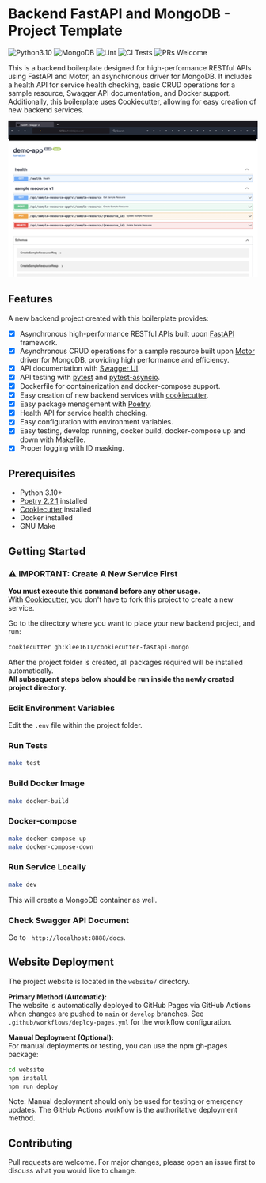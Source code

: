 # Backend FastAPI and MongoDB - Project Template
![Python3.10](https://img.shields.io/badge/Python-3.10-brightgreen.svg?style=flat-square)
![MongoDB](https://img.shields.io/badge/MongoDB-3.6-brightgreen.svg?style=flat-square)
![Lint](https://github.com/klee1611/cookiecutter-fastapi-mongo/actions/workflows/lint.yml/badge.svg)
![CI Tests](https://github.com/klee1611/cookiecutter-fastapi-mongo/actions/workflows/ci.yml/badge.svg)
![PRs Welcome](https://img.shields.io/badge/PRs-welcome-brightgreen.svg?style=flat-square)


This is a backend boilerplate designed for high-performance RESTful APIs using FastAPI and Motor, an asynchronous driver for MongoDB. It includes a health API for service health checking, basic CRUD operations for a sample resource, Swagger API documentation, and Docker support. Additionally, this boilerplate uses Cookiecutter, allowing for easy creation of new backend services.

![api document screenshot](screenshot/api_document.png)

## Features
A new backend project created with this boilerplate provides:
- [x] Asynchronous high-performance RESTful APIs built upon [FastAPI](https://fastapi.tiangolo.com/) framework.
- [x] Asynchronous CRUD operations for a sample resource built upon [Motor](https://motor.readthedocs.io/en/stable/) driver for MongoDB, providing high performance and efficiency.
- [x] API documentation with [Swagger UI](https://swagger.io/tools/swagger-ui/).
- [x] API testing with [pytest](https://docs.pytest.org/en/7.1.x/) and [pytest-asyncio](https://github.com/pytest-dev/pytest-asyncio).
- [x] Dockerfile for containerization and docker-compose support.
- [x] Easy creation of new backend services with [cookiecutter](https://github.com/cookiecutter/cookiecutter).
- [x] Easy package menagement with [Poetry](https://python-poetry.org/).
- [x] Health API for service health checking.
- [x] Easy configuration with environment variables.
- [x] Easy testing, develop running, docker build, docker-compose up and down with Makefile.
- [x] Proper logging with ID masking.

## Prerequisites
- Python 3.10+
- [Poetry 2.2.1](https://python-poetry.org/) installed
- [Cookiecutter](https://github.com/cookiecutter/cookiecutter) installed
- Docker installed
- GNU Make

## Getting Started

### ⚠️ IMPORTANT: Create A New Service First
**You must execute this command before any other usage.**  
With [Cookiecutter](https://github.com/cookiecutter/cookiecutter), you don't have to fork this project to create a new service.

Go to the directory where you want to place your new backend project, and run:

```sh
cookiecutter gh:klee1611/cookiecutter-fastapi-mongo
```

After the project folder is created, all packages required will be installed automatically.  
**All subsequent steps below should be run inside the newly created project directory.**  

### Edit Environment Variables
Edit the `.env` file within the project folder.

### Run Tests
```sh
make test
```

### Build Docker Image
```sh
make docker-build
```

### Docker-compose
```sh
make docker-compose-up
make docker-compose-down
```

### Run Service Locally
```sh
make dev
```
This will create a MongoDB container as well.

### Check Swagger API Document
Go to ` http://localhost:8888/docs`.

## Website Deployment

The project website is located in the `website/` directory.

**Primary Method (Automatic):**  
The website is automatically deployed to GitHub Pages via GitHub Actions when changes are pushed to `main` or `develop` branches. See `.github/workflows/deploy-pages.yml` for the workflow configuration.

**Manual Deployment (Optional):**  
For manual deployments or testing, you can use the npm gh-pages package:

```sh
cd website
npm install
npm run deploy
```

Note: Manual deployment should only be used for testing or emergency updates. The GitHub Actions workflow is the authoritative deployment method.

## Contributing
Pull requests are welcome. For major changes, please open an issue first to discuss what you would like to change.
